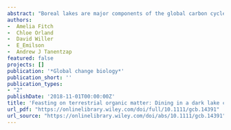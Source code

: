 ```yaml
--- 
abstract: "Boreal lakes are major components of the global carbon cycle, partly because of sediment-bound heterotrophic microorganisms that decompose within-lake and terrestrially derived organic matter (t-OM). The ability for sediment bacteria to break down and alter t-OM may depend on environmental characteristics and community composition. However, the connection between these two potential drivers of decomposition is poorly understood. We tested how bacterial activity changed along experimental gradients in the quality and quantity of t-OM inputs into littoral sediments of two small boreal lakes, a dark and a clear lake, and measured the abundance of operational taxonomic units and functional genes to identify mechanisms underlying bacterial responses. We found that bacterial production (BP) decreased across lakes with aromatic dissolved organic matter (DOM) in sediment pore water, but the process …"
authors: 
-  Amelia Fitch
-  Chloe Orland
-  David Willer
-  E_Emilson
-  Andrew J Tanentzap
featured: false
projects: []
publication: '*Global change biology*'
publication_short: ''
publication_types:
- "2"
publishDate: '2018-11-01T00:00:00Z'
title: 'Feasting on terrestrial organic matter: Dining in a dark lake changes microbial decomposition'
url_pdf: "https://onlinelibrary.wiley.com/doi/full/10.1111/gcb.14391"
url_source: "https://onlinelibrary.wiley.com/doi/abs/10.1111/gcb.14391"
--- 
```



